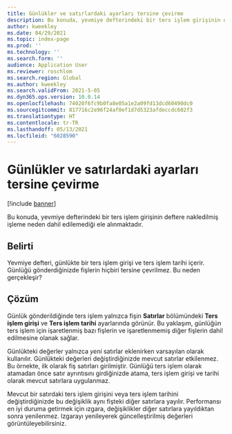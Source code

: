 ```yaml
---
title: Günlükler ve satırlardaki ayarları tersine çevirme
description: Bu konuda, yevmiye defterindeki bir ters işlem girişinin deftere nakledilmiş işleme neden dahil edilemediği ele alınmaktadır.
author: kweekley
ms.date: 04/29/2021
ms.topic: index-page
ms.prod: ''
ms.technology: ''
ms.search.form: ''
audience: Application User
ms.reviewer: roschlom
ms.search.region: Global
ms.author: kweekley
ms.search.validFrom: 2021-5-05
ms.dyn365.ops.version: 10.0.14
ms.openlocfilehash: 74020f6fc9b0fa8e05a1e2a09fd13dcd60490dc0
ms.sourcegitcommit: 817716c2e96f24af0ef1d7d5323afdeccdc602f3
ms.translationtype: HT
ms.contentlocale: tr-TR
ms.lasthandoff: 05/13/2021
ms.locfileid: "6028590"
---
```

# <a name="reverse-settings-on-journals-and-lines"></a>Günlükler ve satırlardaki ayarları tersine çevirme

[!include [banner](../includes/banner.md)]

Bu konuda, yevmiye defterindeki bir ters işlem girişinin deftere nakledilmiş işleme neden dahil edilemediği ele alınmaktadır.  

## <a name="symptom"></a>Belirti

Yevmiye defteri, günlükte bir ters işlem girişi ve ters işlem tarihi içerir. Günlüğü gönderdiğinizde fişlerin hiçbiri tersine çevrilmez. Bu neden gerçekleşir?

## <a name="resolution"></a>Çözüm

Günlük gönderildiğinde ters işlem yalnızca fişin **Satırlar** bölümündeki **Ters işlem girişi** ve **Ters işlem tarihi** ayarlarında görünür. Bu yaklaşım, günlüğün ters işlem için işaretlenmiş bazı fişlerin ve işaretlenmemiş diğer fişlerin dahil edilmesine olanak sağlar.

Günlükteki değerler yalnızca *yeni* satırlar eklenirken varsayılan olarak kullanılır. Günlükteki değerleri değiştirdiğinizde mevcut satırlar etkilenmez. Bu örnekte, ilk olarak fiş satırları girilmiştir. Günlüğü ters işlem olarak atamadan önce satır ayrıntısını girdiğinizde atama, ters işlem girişi ve tarihi olarak mevcut satırlara uygulanmaz.

Mevcut bir satırdaki ters işlem girişini veya ters işlem tarihini değiştirdiğinizde bu değişiklik aynı fişteki diğer satırlara yayılır. Performansı en iyi duruma getirmek için ızgara, değişiklikler diğer satırlara yayıldıktan sonra yenilenmez. Izgarayı yenileyerek güncelleştirilmiş değerleri görüntüleyebilirsiniz.


